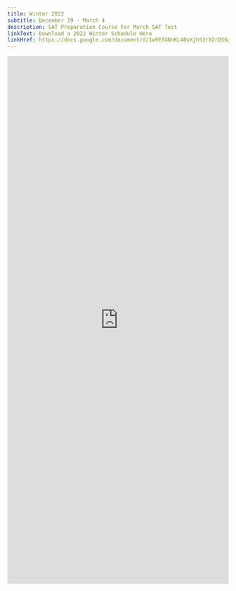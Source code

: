 ```yaml
---
title: Winter 2022
subtitle: December 19 - March 4
description: SAT Preparation Course For March SAT Test
linkText: Download a 2022 Winter Schedule Here
linkHref: https://docs.google.com/document/d/1w9EfGNnKL40vXjhS3rX2rDS6gBfqj60n/edit?usp=sharing&ouid=101406846051497054129&rtpof=true&sd=true
---
```



<iframe width='100%' height='1200' style='border:none;' src="https://docs.google.com/document/d/e/2PACX-1vSFo7z5V4Mb6eFn6ulOv-fswJpkuyEABG734k5lAyDYwXQ2QIE1w8-WnZs_kv53QQ/pub?embedded=true"></iframe>